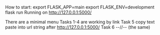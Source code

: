 How to start:
export FLASK_APP=main
export FLASK_ENV=development
flask run
Running on http://127.0.0.1:5000/

There are a minimal menu
Tasks 1-4 are working by link
Task 5 copy text paste into url string after http://127.0.0.1:5000/
Task 6 --//-- (the same)

